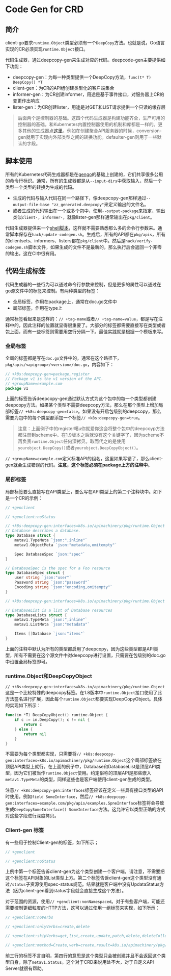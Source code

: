 # Code Gen for CRD

## 简介

client-go要求`runtime.Object`类型必须有一个`DeepCopy`方法。也就是说，Go语言实现的CR必须实现`runtime.Object`接口。

代码生成器，通过deepcopy-gen来生成对应的代码。deepcode-gen主要提供如下功能：

- deepcopy-gen：为每一种类型提供一个DeepCopy方法，`func(t* T) DeepCopy() *T`
- client-gen：为CR的API组创建类型化的客户端集合
- informer-gen：为CR创建informer，用途是基于事件接口，对服务器上CR的变更作出响应
- lister-gen：为CR创建lister，用途是对GET和LIST请求提供一个只读的缓存层

> 后面两个是控制器的基础。这四个代码生成器是构建功能齐全，生产可用的控制器的基础。和Kubernetes内置控制器使用的机制和库都是一样的。更多其他的生成器点[这里](https://github.com/kubernetes/code-generator)。例如在创建聚合API服务器的时候，conversion-gen就用于实现内外部类型之间的转换功能。defaulter-gen则用于一些默认的字段。

## 脚本使用

所有的Kubernetes代码生成器都是在[gengo](https://github.com/kubernetes/gengo)的基础上创建的，它们共享很多公用的命令行标识。通常，所有的生成器都是从`--input-dirs`中获取输入，然后一个类型一个类型的转换为生成的代码。

- 生成的代码与输入代码在同一个路径下，像deepcopy-gen那样通过`--output-file-base "zz_generated.deepcopy"`来定义输出的文件名。
- 或者生成的代码输出在一个或多个包中，使用`--output-package`来指定，输出类似`client-`，`informer-`，就像lister-gen那样通常输出在`pkg/client`。

代码生成器提供来一个[shell脚本](https://github.com/kubernetes/code-generator/blob/master/generate-groups.sh)，这样就不需要熟悉那么多的命令行参数来。通常脚本保存在`hack/update-codegen.sh`。生成后，所有的API都在`pkg/apis`，所有的clientsets、informers、listers都在`pkg/client`中。然后是`hack/verify-codegen.sh`脚本文件，如果生成的文件不是最新的，那么执行后会返回一个非零的输出，这在CI中很有用。

## 代码生成标签

代码生成器的一些行为可以通过命令行参数来控制，但是更多的属性可以通过在go源文件中的标签来控制。有两种类型的标签：

- 全局标签，作用在package上，通常在doc.go文件中
- 局部标签，作用在type上

通常标签看起来是这样的：`// +tag-name`或者`// +tag-name=value`，都是写在注释中的，因此注释的位置就显得很重要了。大部分的标签都需要直接写在类型或者包上面，而有一些标签则需要用空行分隔一下。最佳实践就是根据一个模板来写。

### 全局标签

全局的标签都是写在`doc.go`文件中的，通常在这个路径下，`pkg/apis/<apigroup>/<version>/doc.go`，内容如下：

```go
// +k8s:deepcopy-gen=package,register
// Package v1 is the v1 version of the API.
// +groupName=example.com
package v1
```

上面的标签告诉deepcopy-gen通过默认方式为这个包中的每一个类型都创建deepcopy方法。如果某个类型不需要deepcopy方法，那么在那个类型上增加局部标签`// +k8s:deepcopy-gen=false`。如果没有开启包级别的deepcopy，那么需要为包中的每个类型都添加一个标签`// +k8s:deepcopy-gen=true`。

> 注意：上面例子中的register噶u你就爱你这会将整个包中的deepcoyp方法都注册到scheme中。在1.9版本之后就没有这个关键字了，因为scheme不再负责`runtime.Object`任何深拷贝。取而代之的是使用`yourobject.DeepCopy()`或者`yourobject.DeepCopyObject()`。

`// +groupName=example.com`定义标准API的组名，这里如果写错了，那么client-gen就会生成错误的代码。**注意，这个标签必须在package上方的注释中**。

### 局部标签

局部标签要么直接写在API类型上，要么写在API类型上的第二个注释块中。如下是一个CR的示例：

```go
// +genclient

// +genclient:noStatus

// +k8s:deepcopy-gen:interfaces=k8s.io/apimachinery/pkg/runtime.Object
// Database describes a database.
type Database struct {
    metav1.TypeMeta `json:",inline"`
    metav1.ObjectMeta `json:"metadata,omitempty"`

    Spec DatabaseSpec `json:"spec"`
}

// DatabaseSpec is the spec for a Foo resource
type DatabaseSpec struct {
    user string `json:"user"`
    Password string `json:"password"`
    Encoding string `json:"encoding,omitempty"`
}

// +k8s:deepcopy-gen:interfaces=k8s.io/apimachinery/pkg/runtime.Object

// DatabaseList is a list of Database resources
type DatabaseLists struct {
    metav1.TypeMeta `json:",inline"`
    metav1.ListMeta `json:"metadata"`

    Items []Database `json:"items"`
}
```

上面的注释中默认为所有的类型都启用了deepcopy，因为这些类型都是API类型，所有不需要在这个源文件中对deepcopy进行设置，只需要在包级别的doc.go中设置全局标签即可。

### runtime.Object和DeepCopyObject

`// +k8s:deepcopy-gen:interfaces=k8s.io/apimachinery/pkg/runtime.Object`这是一个比较特殊的deepcopy标签。在1.8版本中`runtime.Object`接口使用了此方法签名进行扩展，因此每个`runtime.Object`都要实现DeepCopyObject。具体的实现如下所示：

```go
func(in *T) DeepCopyObject() runtime.Object {
    if c := in.DeepCopy(); c != nil {
        return c
    } else {
        return nil
    }
}
```

不需要为每个类型都实现，只需要将`// +k8s:deepcopy-gen:interfaces=k8s.io/apimachinery/pkg/runtime.Object`这个局部标签放在顶层API类型上就行。在上面的例子中，Database和DatabaseList是顶层API类型，因为它们被当作`runtime.Object`使用。约定俗称的顶层API是那些嵌入`metav1.TypeMeta`的类型，同样这些也是客户端使用client-gen生成的类型。

注意`// +k8s:deepcopy-gen:interfaces`标签应该在定义一些具有接口类型的API时使用，例如`field SomeInterface`，然后`// +k8s:deepcopy-gen:interfaces=example.com/pkg/apis/examples.SpneInterface`标签将会导致生成`DeepCopySomeInterface() SomeInterface`方法。这允许它以类型正确的方式对这些字段进行深度拷贝。

### Client-gen 标签

有一些用于控制Client-gen的标签，如下所示；

```go
// +genclient

// +genclient:noStatus
```

上例中第一个标签告诉client-gen为这个类型创建一个客户端，请注意，不需要把这个标签在API对象的List类型上方。第二个标签告诉client-gen这个类型没有通过`/status`子资源使用spec-status规范。结果就是客户端中没有UpdataStatus方法（因为client-gen看到status字段就会直接生成这个方法）。

对于范围的资源，使用`// +genclient:nonNamespaced`。对于有些客户端，可能还需要控制更细粒度的HTTP方法，这可以通过使用一组标签来实现，如下所示：

```go
// +genclient:noVerbs

// +genclient:onlyVerbs=create,delete

// +genclient:skipVerbs=get,list,create,update,patch,delete,deleteCollection,watch

// +genclient:method=Create,verb=create,result=k8s.io/apimachinery/pkg/apis/meta/v1.Status
```

前三行的标签不言自明，第四行的意思是这个类型只会被创建并且不会返回这个类型自身，除了`metav1.Status`。这个对于CRD来说用处不大，对于自定义API Server就很有帮助。
